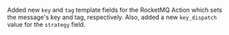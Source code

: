 Added new `key` and `tag` template fields for the RocketMQ Action which sets the message's key and tag, respectively.  Also, added a new `key_dispatch` value for the `strategy` field.
